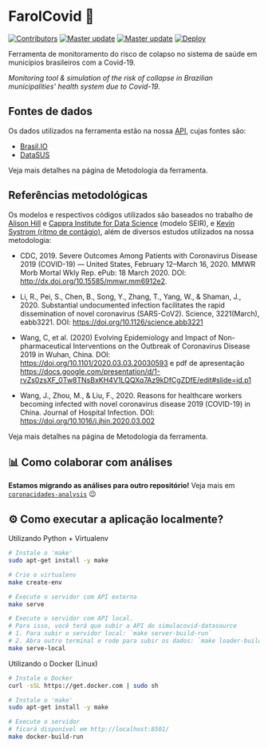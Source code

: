 # FarolCovid 🚦

<p align="left">
<!-- <a href="https://github.com/psf/black"><img alt="Code style: black" src="https://img.shields.io/badge/code%20style-black-000000.svg"></a> -->
<a href="https://github.com/ImpulsoGov/simulacovid-datasource/graphs/contributors"><img alt="Contributors" src="https://img.shields.io/github/contributors/ImpulsoGov/simulacovid"></a> <a href=""><img alt="Master update" src="https://img.shields.io/github/last-commit/ImpulsoGov/simulacovid/master?label=last%20commit%20%28master%29"></a> <a href=""><img alt="Master update" src="https://img.shields.io/github/last-commit/ImpulsoGov/simulacovid/stable?label=last%20updated%20%28stable%29"></a> <a href=""><img alt="Deploy" src="https://img.shields.io/github/deployments/ImpulsoGov/simulacovid/simulacovid-production?label=deploy%20status%20%28stable%29"></a>
</p>

Ferramenta de monitoramento do risco de colapso no sistema de saúde em municípios brasileiros com a Covid-19.

_Monitoring tool & simulation of the risk of collapse in Brazilian municipalities' health system due to Covid-19._


## Fontes de dados

Os dados utilizados na ferramenta estão na nossa [API](http://datasource.coronacidades.org/br/), cujas fontes são:
- [Brasil.IO](http://brasil.io)
- [DataSUS](https://datasus.saude.gov.br/)

Veja mais detalhes na página de Metodologia da ferramenta.

## Referências metodológicas

Os modelos e respectivos códigos utilizados são baseados no trabalho de <a href="https://github.com/alsnhll/SEIR_COVID19">Alison Hill</a> e <a href="https://www.cappra.institute">Cappra Institute for Data Science</a> (modelo SEIR), e [Kevin Systrom (ritmo de contágio)](https://github.com/k-sys/covid-19/blob/master/Realtime%20R0.ipynb), além de diversos estudos utilizados na nossa metodologia:

- CDC, 2019. Severe Outcomes Among Patients with Coronavirus Disease 2019 (COVID-19) — United States, February 12–March 16, 2020. MMWR Morb Mortal Wkly Rep. ePub: 18 March 2020. DOI: http://dx.doi.org/10.15585/mmwr.mm6912e2.

- Li, R., Pei, S., Chen, B., Song, Y., Zhang, T., Yang, W., & Shaman, J., 2020. Substantial undocumented infection facilitates the rapid dissemination of novel coronavirus (SARS-CoV2). Science, 3221(March), eabb3221. DOI: https://doi.org/10.1126/science.abb3221

- Wang, C, et al. (2020) Evolving Epidemiology and Impact of Non-pharmaceutical Interventions on the Outbreak of Coronavirus Disease 2019 in Wuhan, China. DOI: https://doi.org/10.1101/2020.03.03.20030593 e pdf de apresentação https://docs.google.com/presentation/d/1-rvZs0zsXF_0Tw8TNsBxKH4V1LQQXq7Az9kDfCgZDfE/edit#slide=id.p1

- Wang, J., Zhou, M., & Liu, F., 2020. Reasons for healthcare workers becoming infected with novel coronavirus disease 2019 (COVID-19) in China. Journal of Hospital Infection. DOI: https://doi.org/10.1016/j.jhin.2020.03.002

Veja mais detalhes na página de Metodologia da ferramenta.

## 📊 Como colaborar com análises

**Estamos migrando as análises para outro repositório!** Veja mais em [`coronacidades-analysis`](https://github.com/ImpulsoGov/coronacidades-analysis) 😉


## ⚙️ Como executar a aplicação localmente?

Utilizando Python + Virtualenv

```bash
# Instale o 'make'
sudo apt-get install -y make

# Crie o virtualenv
make create-env

# Execute o servidor com API externa
make serve

# Execute o servidor com API local. 
# Para isso, você terá que subir a API do simulacovid-datasource
# 1. Para subir o servidor local: `make server-build-run`
# 2. Abra outro terminal e rode para subir os dados: `make loader-build-run`
make serve-local
```

Utilizando o Docker (Linux)

```bash
# Instale o Docker
curl -sSL https://get.docker.com | sudo sh

# Instale o 'make'
sudo apt-get install -y make

# Execute o servidor
# ficará disponível em http://localhost:8501/
make docker-build-run
```
